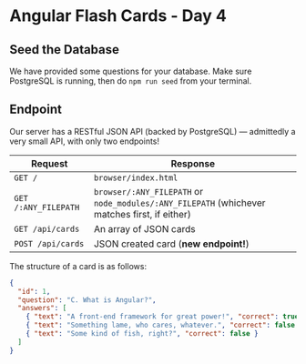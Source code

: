 
# Angular Flash Cards - Day 4

## Seed the Database

We have provided some questions for your database. Make sure PostgreSQL is running, then do `npm run seed` from your terminal.

## Endpoint

Our server has a RESTful JSON API (backed by PostgreSQL) — admittedly a very small API, with only two endpoints!

Request | Response
----|----
`GET /` | `browser/index.html`
`GET /:ANY_FILEPATH` | `browser/:ANY_FILEPATH` or `node_modules/:ANY_FILEPATH` (whichever matches first, if either)
`GET /api/cards` | An array of JSON cards
`POST /api/cards` | JSON created card (**new endpoint!**)


The structure of a card is as follows:

```json
{
  "id": 1,
  "question": "C. What is Angular?",
  "answers": [
    { "text": "A front-end framework for great power!", "correct": true },
    { "text": "Something lame, who cares, whatever.", "correct": false },
    { "text": "Some kind of fish, right?", "correct": false }
  ]
}
```
